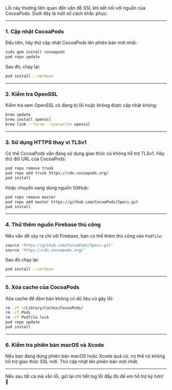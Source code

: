 Lỗi này thường liên quan đến vấn đề SSL khi kết nối với nguồn của CocoaPods. Dưới đây là một số cách khắc phục:

---

### 1. **Cập nhật CocoaPods**
Đầu tiên, hãy thử cập nhật CocoaPods lên phiên bản mới nhất:
```sh
sudo gem install cocoapods
pod repo update
```

Sau đó, chạy lại:
```sh
pod install --verbose
```

---

### 2. **Kiểm tra OpenSSL**
Kiểm tra xem OpenSSL có đang bị lỗi hoặc không được cập nhật không:
```sh
brew update
brew install openssl
brew link --force --overwrite openssl
```

---

### 3. **Sử dụng HTTPS thay vì TLSv1**
Có thể CocoaPods vẫn đang sử dụng giao thức cũ không hỗ trợ TLSv1. Hãy thử đổi URL của CocoaPods:
```sh
pod repo remove trunk
pod repo add trunk https://cdn.cocoapods.org/
pod install
```

Hoặc chuyển sang dùng nguồn GitHub:
```sh
pod repo remove master
pod repo add master https://github.com/CocoaPods/Specs.git
pod install
```

---

### 4. **Thử thêm nguồn Firebase thủ công**
Nếu vấn đề xảy ra chỉ với Firebase, bạn có thể thêm thủ công vào `Podfile`:
```ruby
source 'https://github.com/CocoaPods/Specs.git'
source 'https://cdn.cocoapods.org/'
```
Sau đó chạy lại:
```sh
pod install --verbose
```

---

### 5. **Xóa cache của CocoaPods**
Xóa cache để đảm bảo không có dữ liệu cũ gây lỗi:
```sh
rm -rf ~/Library/Caches/CocoaPods/
rm -rf Pods
rm -rf Podfile.lock
pod repo update
pod install
```

---

### 6. **Kiểm tra phiên bản macOS và Xcode**
Nếu bạn đang dùng phiên bản macOS hoặc Xcode quá cũ, có thể nó không hỗ trợ giao thức SSL mới. Thử cập nhật lên phiên bản mới nhất.

---

Nếu sau tất cả mà vẫn lỗi, gửi lại chi tiết log lỗi đầy đủ để em hỗ trợ kỹ hơn! 🚀
